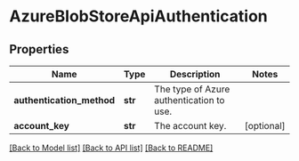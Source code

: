 # AzureBlobStoreApiAuthentication

## Properties

| Name                      | Type    | Description                              | Notes      |
| ------------------------- | ------- | ---------------------------------------- | ---------- |
| **authentication_method** | **str** | The type of Azure authentication to use. |
| **account_key**           | **str** | The account key.                         | [optional] |

[[Back to Model list]](../README.md#documentation-for-models) [[Back to API list]](../README.md#documentation-for-api-endpoints) [[Back to README]](../README.md)
